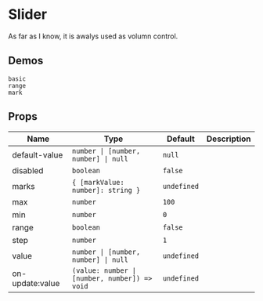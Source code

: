 # Slider

As far as I know, it is awalys used as volumn control.

## Demos

```demo
basic
range
mark
```

## Props

| Name | Type | Default | Description |
| --- | --- | --- | --- |
| default-value | `number \| [number, number] \| null` | `null` |  |
| disabled | `boolean` | `false` |  |
| marks | `{ [markValue: number]: string }` | `undefined` |  |
| max | `number` | `100` |  |
| min | `number` | `0` |  |
| range | `boolean` | `false` |  |
| step | `number` | `1` |  |
| value | `number \| [number, number] \| null` | `undefined` |
| on-update:value | `(value: number \| [number, number]) => void` | `undefined` |  |
